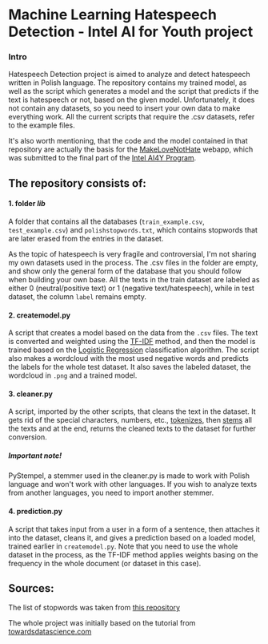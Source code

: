 # Machine Learning Hatespeech Detection - Intel AI for Youth project
### Intro
Hatespeech Detection project is aimed to analyze and detect hatespeech written in Polish language. The repository contains my trained model, as well as the script which generates a model and the script that predicts if the text is hatespeech or not, based on the given model. Unfortunately, it does not contain any datasets, so you need to insert your own data to make everything work. All the current scripts that require the .csv datasets, refer to the example files.

It's also worth mentioning, that the code and the model contained in that repository are actually the basis for the [MakeLoveNotHate](https://makelovenothate.herokuapp.com) webapp, which was submitted to the final part of the [Intel AI4Y Program](https://edulab.pcss.pl/ai4youth).

## The repository consists of:

#### 1. folder *lib*
A folder that contains all the databases (`train_example.csv`, `test_example.csv`) and `polishstopwords.txt`, which contains stopwords that are later erased from the entries in the dataset.

As the topic of hatespeech is very fragile and controversial, I'm not sharing my own datasets used in the process. The .csv files in the folder are empty, and show only the general form of the database that you should follow when building your own base. All the texts in the train dataset are labeled as either 0 (neutral/positive text) or 1 (negative text/hatespeech), while in test dataset, the column `label` remains empty.

#### 2. createmodel.py
A script that creates a model based on the data from the `.csv` files. The text is converted and weighted using the [TF-IDF](https://en.wikipedia.org/wiki/Tf–idf) method, and then the model is trained based on the [Logistic Regression](https://ml-cheatsheet.readthedocs.io/en/latest/logistic_regression.html) classification algorithm. The script also makes a wordcloud with the most used negative words and predicts the labels for the whole test dataset. It also saves the labeled dataset, the wordcloud in `.png` and a trained model.

#### 3. cleaner.py
A script, imported by the other scripts, that cleans the text in the dataset. It gets rid of the special characters, numbers, etc., [tokenizes](https://en.wikipedia.org/wiki/Lexical_analysis#Tokenization), then [stems](https://en.wikipedia.org/wiki/Stemming) all the texts and at the end, returns the cleaned texts to the dataset for further conversion.
##### Important note!
PyStempel, a stemmer used in the cleaner.py is made to work with Polish language and won't work with other languages. If you wish to analyze texts from another languages, you need to import another stemmer.

#### 4. prediction.py
A script that takes input from a user in a form of a sentence, then attaches it into the dataset, cleans it, and gives a prediction based on a loaded model, trained earlier in `createmodel.py`. Note that you need to use the whole dataset in the process, as the TF-IDF method applies weights basing on the frequency in the whole document (or dataset in this case).

## Sources:
The list of stopwords was taken from [this repository](https://github.com/bieli/stopwords)

The whole project was initially based on the tutorial from [towardsdatascience.com](https://towardsdatascience.com/social-media-sentiment-analysis-49b395771197)
